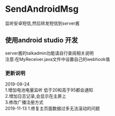 # SendAndroidMsg
监听安卓短信,然后转发短信到server酱
## 使用android studio 开发 
server酱的talkadmin功能请自行查阅相关说明  
注意:在MyReceiver.java文件中设置自己的webhook值
### 更新说明  
2019-09-24  
1.增加电池电量监听 低于20和高于95都会通知  
2.增加日志记录,会显示在主屏上  
3.修改广播注册方式   
2019-11-13 
1.修复主页面数据过多无法滚动的问题
